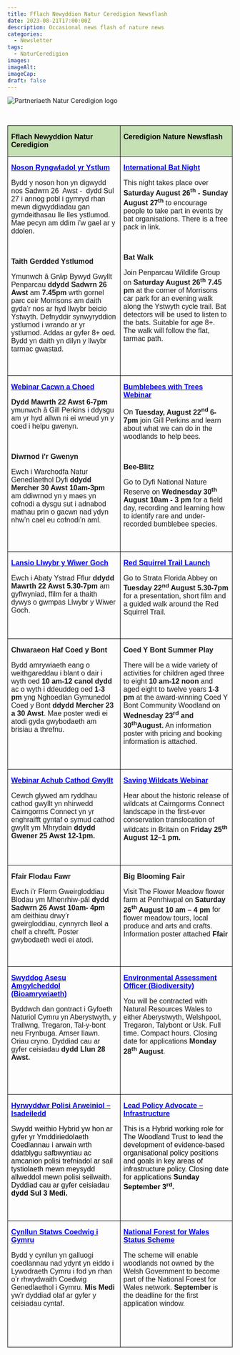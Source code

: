 ```yaml
---
title: Fflach Newyddion Natur Ceredigion Newsflash
date: 2023-08-21T17:00:00Z
description: Occasional news flash of nature news
categories: 
  - Newsletter
tags: 
  - NaturCeredigion
images: 
imageAlt: 
imageCap: 
draft: false
---
```


![Partneriaeth Natur Ceredigion logo](https://res.cloudinary.com/naturceredigion/image/upload/v1720616218/logo-newsletter.png)

<p>&nbsp;</p><table class="MsoNormalTable" border="0" cellspacing="0" cellpadding="0" width="100%" style="width:100.0%;border-collapse:collapse"><tbody><tr><td colspan="1" rowspan="1" width="50%" valign="top" style="width:50.0%;border:solid windowtext 1.0pt;background:#C5E0B3;padding:0cm 5.4pt 0cm 5.4pt"><p><strong><span style="font-family: Arial, sans-serif; color: black">Fflach Newyddion Natur Ceredigion</span></strong></p></td><td colspan="1" rowspan="1" width="50%" valign="top" style="width:50.0%;border:solid windowtext 1.0pt;border-left:none;background:#C5E0B3;padding:0cm 5.4pt 0cm 5.4pt"><p><strong><span style="font-family: Arial, sans-serif; color: black">Ceredigion Nature Newsflash</span></strong></p></td></tr><tr><td colspan="1" rowspan="1" width="50%" valign="top" style="width:50.0%;border:solid windowtext 1.0pt;border-top:none;padding:0cm 5.4pt 0cm 5.4pt"><p><a target="_blank" rel="noopener noreferrer nofollow" href="https://www.bats.org.uk/support-bats/international-bat-night?fbclid=IwAR1S_i_5cSIA9TUepFH4H1bvDOLFJALCHn7Tegav5Xhbm0a9pZ6XETLToyw"><strong><span style="font-family: Arial, sans-serif; color: blue">Noson Ryngwladol yr Ystlum</span></strong></a></p><p><span style="font-family: Arial, sans-serif">Bydd y noson hon yn digwydd nos Sadwrn 26&nbsp; Awst -&nbsp; dydd Sul 27 i annog pobl i gymryd rhan mewn digwyddiadau gan gymdeithasau lle lles ystlumod. Mae pecyn am ddim i’w gael ar y ddolen.</span></p><p><span style="font-family: Arial, sans-serif">&nbsp;</span></p><p><strong><span style="font-family: Arial, sans-serif">Taith Gerdded Ystlumod</span></strong></p><p><span style="font-family: Arial, sans-serif">Ymunwch â Grŵp Bywyd Gwyllt Penparcau </span><strong><span style="font-family: Arial, sans-serif">ddydd Sadwrn 26 Awst</span></strong><span style="font-family: Arial, sans-serif"> am </span><strong><span style="font-family: Arial, sans-serif">7.45pm</span></strong><span style="font-family: Arial, sans-serif"> wrth gornel parc ceir Morrisons am daith gyda’r nos ar hyd llwybr beicio Ystwyth. Defnyddir synwyryddion ystlumod i wrando ar yr ystlumod. Addas ar gyfer 8+ oed. Bydd yn daith yn dilyn y llwybr tarmac gwastad.</span></p><p><span style="font-family: Arial, sans-serif">&nbsp;</span></p></td><td colspan="1" rowspan="1" width="50%" valign="top" style="width:50.0%;border-top:none;border-left:none;border-bottom:solid windowtext 1.0pt;border-right:solid windowtext 1.0pt;padding:0cm 5.4pt 0cm 5.4pt"><p><a target="_blank" rel="noopener noreferrer nofollow" href="https://www.bats.org.uk/support-bats/international-bat-night?fbclid=IwAR1S_i_5cSIA9TUepFH4H1bvDOLFJALCHn7Tegav5Xhbm0a9pZ6XETLToyw"><strong><span style="font-family: Arial, sans-serif; color: blue">International Bat Night</span></strong></a></p><p><span style="font-family: Arial, sans-serif">This night takes place over </span><strong><span style="font-family: Arial, sans-serif">Saturday August 26</span><sup><span style="font-family: Arial, sans-serif">th</span></sup><span style="font-family: Arial, sans-serif"> - Sunday August 27</span><sup><span style="font-family: Arial, sans-serif">th</span></sup></strong><span style="font-family: Arial, sans-serif"> to encourage people to take part in events by bat organisations. There is a free pack in link.</span></p><p><span style="font-family: Arial, sans-serif">&nbsp;</span></p><p><strong><span style="font-family: Arial, sans-serif">Bat Walk</span></strong></p><p><span style="font-family: Arial, sans-serif">Join Penparcau Wildlife Group on </span><strong><span style="font-family: Arial, sans-serif">Saturday August 26</span><sup><span style="font-family: Arial, sans-serif">th</span></sup><span style="font-family: Arial, sans-serif"> 7.45 pm</span></strong><span style="font-family: Arial, sans-serif"> at the corner of Morrisons car park for an evening walk along the Ystwyth cycle trail. Bat detectors will be used to listen to the bats. Suitable for age 8+. The walk will follow the flat, tarmac path.</span></p></td></tr><tr><td colspan="1" rowspan="1" width="50%" valign="top" style="width:50.0%;border:solid windowtext 1.0pt;border-top:none;padding:0cm 5.4pt 0cm 5.4pt"><p><a target="_blank" rel="noopener noreferrer nofollow" href="https://www.eventbrite.com/e/bumblebees-and-trees-webinar-tickets-675987164807?aff=ebdsoporgprofile"><strong><span style="font-family: Arial, sans-serif; color: blue">Webinar Cacwn a Choed</span></strong></a></p><p><strong><span style="font-family: Arial, sans-serif">Dydd Mawrth 22 Awst 6-7pm</span></strong><span style="font-family: Arial, sans-serif"> ymunwch â Gill Perkins i ddysgu am yr hyd allwn ni ei wneud yn y coed i helpu gwenyn.</span></p><p><strong><span style="font-family: Arial, sans-serif">&nbsp;</span></strong></p><p><strong><span style="font-family: Arial, sans-serif">Diwrnod i’r Gwenyn</span></strong></p><p><span style="font-family: Arial, sans-serif">Ewch i Warchodfa Natur Genedlaethol Dyfi </span><strong><span style="font-family: Arial, sans-serif">ddydd Mercher 30 Awst 10am-3pm</span></strong><span style="font-family: Arial, sans-serif"> am ddiwrnod yn y maes yn cofnodi a dysgu sut i adnabod mathau prin o gacwn nad ydyn nhw’n cael eu cofnodi’n aml.</span></p><p><strong><span style="font-family: Arial, sans-serif; color: black">&nbsp;</span></strong></p></td><td colspan="1" rowspan="1" width="50%" valign="top" style="width:50.0%;border-top:none;border-left:none;border-bottom:solid windowtext 1.0pt;border-right:solid windowtext 1.0pt;padding:0cm 5.4pt 0cm 5.4pt"><p><a target="_blank" rel="noopener noreferrer nofollow" href="https://www.eventbrite.com/e/bumblebees-and-trees-webinar-tickets-675987164807?aff=ebdsoporgprofile"><strong><span style="font-family: Arial, sans-serif; color: blue">Bumblebees with Trees Webinar</span></strong></a></p><p><span style="font-family: Arial, sans-serif">On </span><strong><span style="font-family: Arial, sans-serif">Tuesday, August 22</span><sup><span style="font-family: Arial, sans-serif">nd </span></sup><span style="font-family: Arial, sans-serif">6-7pm</span></strong><span style="font-family: Arial, sans-serif"> join Gill Perkins and learn about what we can do in the woodlands to help bees.</span></p><p><strong><span style="font-family: Arial, sans-serif">&nbsp;</span></strong></p><p><strong><span style="font-family: Arial, sans-serif">Bee-Blitz</span></strong></p><p><span style="font-family: Arial, sans-serif">Go to Dyfi National Nature Reserve on </span><strong><span style="font-family: Arial, sans-serif">Wednesday 30</span><sup><span style="font-family: Arial, sans-serif">th</span></sup><span style="font-family: Arial, sans-serif"> August 10am - 3 pm</span></strong><span style="font-family: Arial, sans-serif"> for a field day, recording and learning how to identify rare and under-recorded bumblebee species.</span></p><p>&nbsp;</p></td></tr><tr><td colspan="1" rowspan="1" width="50%" valign="top" style="width:50.0%;border:solid windowtext 1.0pt;border-top:none;padding:0cm 5.4pt 0cm 5.4pt"><p><a target="_blank" rel="noopener noreferrer nofollow" href="https://www.welshwildlife.org/events/2023-08-22-red-squirrel-trail-launch?fbclid=IwAR2xhj1pLNItBFYg0w6gF-PPz8XLQMKO_ZhdVkxgTrxKGI495OEr8P7sB6M"><strong><span style="font-family: Arial, sans-serif; color: blue">Lansio Llwybr y Wiwer Goch</span></strong></a></p><p><span style="font-family: Arial, sans-serif">Ewch i Abaty Ystrad Fflur </span><strong><span style="font-family: Arial, sans-serif">ddydd Mawrth 22 Awst 5.30-7pm</span></strong><span style="font-family: Arial, sans-serif"> am gyflwyniad, ffilm fer a thaith dywys o gwmpas Llwybr y Wiwer Goch.</span></p><p><strong><span style="font-family: Arial, sans-serif; color: black">&nbsp;</span></strong></p></td><td colspan="1" rowspan="1" width="50%" valign="top" style="width:50.0%;border-top:none;border-left:none;border-bottom:solid windowtext 1.0pt;border-right:solid windowtext 1.0pt;padding:0cm 5.4pt 0cm 5.4pt"><p><a target="_blank" rel="noopener noreferrer nofollow" href="https://www.welshwildlife.org/events/2023-08-22-red-squirrel-trail-launch?fbclid=IwAR2xhj1pLNItBFYg0w6gF-PPz8XLQMKO_ZhdVkxgTrxKGI495OEr8P7sB6M"><strong><span style="font-family: Arial, sans-serif; color: blue">Red Squirrel Trail Launch</span></strong></a></p><p><span style="font-family: Arial, sans-serif">Go to Strata Florida Abbey on </span><strong><span style="font-family: Arial, sans-serif">Tuesday 22</span><sup><span style="font-family: Arial, sans-serif">nd</span></sup><span style="font-family: Arial, sans-serif"> August 5.30-7pm</span></strong><span style="font-family: Arial, sans-serif"> for a presentation, short film and a guided walk around the Red Squirrel Trail.</span></p><p><strong><span style="font-family: Arial, sans-serif">&nbsp;</span></strong></p></td></tr><tr><td colspan="1" rowspan="1" width="50%" valign="top" style="width:50.0%;border:solid windowtext 1.0pt;border-top:none;padding:0cm 5.4pt 0cm 5.4pt"><p><strong><span style="font-family: Arial, sans-serif">Chwaraeon Haf Coed y Bont</span></strong></p><p><span style="font-family: Arial, sans-serif">Bydd amrywiaeth eang o weithgareddau i blant o dair i wyth oed </span><strong><span style="font-family: Arial, sans-serif">10 am-12 canol dydd</span></strong><span style="font-family: Arial, sans-serif"> ac o wyth i ddeuddeg oed </span><strong><span style="font-family: Arial, sans-serif">1-3 pm</span></strong><span style="font-family: Arial, sans-serif"> yng Nghoedlan Gymunedol Coed y Bont </span><strong><span style="font-family: Arial, sans-serif">ddydd Mercher 23 a 30 Awst</span></strong><span style="font-family: Arial, sans-serif">. Mae poster wedi ei atodi gyda gwybodaeth am brisiau a threfnu.</span></p><p><strong><span style="font-family: Arial, sans-serif; color: black">&nbsp;</span></strong></p></td><td colspan="1" rowspan="1" width="50%" valign="top" style="width:50.0%;border-top:none;border-left:none;border-bottom:solid windowtext 1.0pt;border-right:solid windowtext 1.0pt;padding:0cm 5.4pt 0cm 5.4pt"><p><strong><span style="font-family: Arial, sans-serif">Coed Y Bont Summer Play</span></strong></p><p><span style="font-family: Arial, sans-serif">There will be a wide variety of activities for children aged three to eight </span><strong><span style="font-family: Arial, sans-serif">10 am-12 noon</span></strong><span style="font-family: Arial, sans-serif"> and aged eight to twelve years </span><strong><span style="font-family: Arial, sans-serif">1-3 pm </span></strong><span style="font-family: Arial, sans-serif">at the award-winning Coed Y Bont Community Woodland on </span><strong><span style="font-family: Arial, sans-serif">Wednesday 23</span><sup><span style="font-family: Arial, sans-serif">rd</span></sup><span style="font-family: Arial, sans-serif"> and 30</span><sup><span style="font-family: Arial, sans-serif">th</span></sup><span style="font-family: Arial, sans-serif">August.</span></strong><span style="font-family: Arial, sans-serif"> An information poster with pricing and booking information is attached.</span></p><p>&nbsp;</p></td></tr><tr><td colspan="1" rowspan="1" width="50%" valign="top" style="width:50.0%;border:solid windowtext 1.0pt;border-top:none;padding:0cm 5.4pt 0cm 5.4pt"><p><a target="_blank" rel="noopener noreferrer nofollow" href="https://www.eventbrite.co.uk/e/the-highland-tiger-insights-from-the-saving-wildcats-project-tickets-694113952517?aff=oddtdtcreator&amp;mc_cid=869065fa5a&amp;mc_eid=c88790deff"><strong><span style="font-family: Arial, sans-serif; color: blue">Webinar Achub Cathod Gwyllt</span></strong></a></p><p><span style="font-family: Arial, sans-serif">Cewch glywed am ryddhau cathod gwyllt yn nhirwedd Cairngorms Connect yn yr enghraifft gyntaf o symud cathod gwyllt ym Mhrydain </span><strong><span style="font-family: Arial, sans-serif">ddydd Gwener 25 Awst 12-1pm.</span></strong></p><p><strong><span style="font-family: Arial, sans-serif; color: black">&nbsp;</span></strong></p></td><td colspan="1" rowspan="1" width="50%" valign="top" style="width:50.0%;border-top:none;border-left:none;border-bottom:solid windowtext 1.0pt;border-right:solid windowtext 1.0pt;padding:0cm 5.4pt 0cm 5.4pt"><p><a target="_blank" rel="noopener noreferrer nofollow" href="https://www.eventbrite.co.uk/e/the-highland-tiger-insights-from-the-saving-wildcats-project-tickets-694113952517?aff=oddtdtcreator&amp;mc_cid=869065fa5a&amp;mc_eid=c88790deff"><strong><span style="font-family: Arial, sans-serif; color: blue">Saving Wildcats Webinar</span></strong></a></p><p><span style="font-family: Arial, sans-serif">Hear about the historic release of wildcats at Cairngorms Connect landscape in the first-ever conservation translocation of wildcats in Britain on </span><strong><span style="font-family: Arial, sans-serif">Friday 25</span><sup><span style="font-family: Arial, sans-serif">th</span></sup><span style="font-family: Arial, sans-serif"> August 12–1 pm.</span></strong></p><p>&nbsp;</p></td></tr><tr><td colspan="1" rowspan="1" width="50%" valign="top" style="width:50.0%;border:solid windowtext 1.0pt;border-top:none;padding:0cm 5.4pt 0cm 5.4pt"><p><strong><span style="font-family: Arial, sans-serif">Ffair Flodau Fawr</span></strong></p><p><span style="font-family: Arial, sans-serif">Ewch i’r Fferm Gweirgloddiau Blodau ym Mhenrhiw-pâl </span><strong><span style="font-family: Arial, sans-serif">dydd Sadwrn 26 Awst 10am- 4pm</span></strong><span style="font-family: Arial, sans-serif"> am deithiau drwy’r gweirgloddiau, cynnyrch lleol a chelf a chrefft. Poster gwybodaeth wedi ei atodi.</span></p><p><strong><span style="font-family: Arial, sans-serif; color: black">&nbsp;</span></strong></p></td><td colspan="1" rowspan="1" width="50%" valign="top" style="width:50.0%;border-top:none;border-left:none;border-bottom:solid windowtext 1.0pt;border-right:solid windowtext 1.0pt;padding:0cm 5.4pt 0cm 5.4pt"><p><strong><span style="font-family: Arial, sans-serif">Big Blooming Fair</span></strong></p><p><span style="font-family: Arial, sans-serif">Visit The Flower Meadow flower farm at Penrhiwpal on </span><strong><span style="font-family: Arial, sans-serif">Saturday 26</span><sup><span style="font-family: Arial, sans-serif">th</span></sup><span style="font-family: Arial, sans-serif"> August 10 am – 4 pm</span></strong><span style="font-family: Arial, sans-serif"> for flower meadow tours, local produce and arts and crafts. Information poster attached</span><strong><span style="font-family: Arial, sans-serif"> Ffair</span></strong></p></td></tr><tr><td colspan="1" rowspan="1" width="50%" valign="top" style="width:50.0%;border:solid windowtext 1.0pt;border-top:none;padding:0cm 5.4pt 0cm 5.4pt"><p><a target="_blank" rel="noopener noreferrer nofollow" href="https://naturalresources.wales/about-us/jobs-apprenticeships-and-placements/jobs/203519-environmental-assessment-officer-biodiversity/?lang=en"><strong><span style="font-family: Arial, sans-serif; color: blue">Swyddog Asesu Amgylcheddol (Bioamrywiaeth)</span></strong></a></p><p><span style="font-family: Arial, sans-serif">Byddwch dan gontract i Gyfoeth Naturiol Cymru yn Aberystwyth, y Trallwng, Tregaron, Tal-y-bont neu Frynbuga. Amser llawn. Oriau cryno. Dyddiad cau ar gyfer ceisiadau </span><strong><span style="font-family: Arial, sans-serif">dydd Llun 28 Awst.</span></strong></p></td><td colspan="1" rowspan="1" width="50%" valign="top" style="width:50.0%;border-top:none;border-left:none;border-bottom:solid windowtext 1.0pt;border-right:solid windowtext 1.0pt;padding:0cm 5.4pt 0cm 5.4pt"><p><a target="_blank" rel="noopener noreferrer nofollow" href="https://naturalresources.wales/about-us/jobs-apprenticeships-and-placements/jobs/203519-environmental-assessment-officer-biodiversity/?lang=en"><strong><span style="font-family: Arial, sans-serif; color: blue">Environmental Assessment Officer (Biodiversity)</span></strong></a></p><p><span style="font-family: Arial, sans-serif">You will be contracted with Natural Resources Wales to either Aberystwyth, Welshpool, Tregaron, Talybont or Usk. Full time. Compact hours. Closing date for applications </span><strong><span style="font-family: Arial, sans-serif">Monday 28</span><sup><span style="font-family: Arial, sans-serif">th</span></sup><span style="font-family: Arial, sans-serif"> August</span></strong><span style="font-family: Arial, sans-serif">.</span></p><p><span style="font-family: Arial, sans-serif">&nbsp;</span></p><p>&nbsp;</p></td></tr><tr><td colspan="1" rowspan="1" width="50%" valign="top" style="width:50.0%;border:solid windowtext 1.0pt;border-top:none;padding:0cm 5.4pt 0cm 5.4pt"><p><a target="_blank" rel="noopener noreferrer nofollow" href="https://jobs.woodlandtrust.org.uk/vacancies/vacancy/ZVBLQXhaay8xSXdaYThqMGogSTZYQT09/lead-policy-advocate-infrastructure"><strong><span style="font-family: Arial, sans-serif; color: blue">Hyrwyddwr Polisi Arweiniol – Isadeiledd</span></strong></a></p><p><span style="font-family: Arial, sans-serif; color: rgb(5, 5, 5)">Swydd weithio Hybrid yw hon ar gyfer yr Ymddiriedolaeth Coedlannau i arwain wrth ddatblygu safbwyntiau ac amcanion polisi trefniadol ar sail tystiolaeth mewn meysydd allweddol mewn polisi seilwaith. Dyddiad cau ar gyfer ceisiadau </span><strong><span style="font-family: Arial, sans-serif; color: rgb(5, 5, 5)">dydd Sul 3 Medi.</span></strong></p><p>&nbsp;</p></td><td colspan="1" rowspan="1" width="50%" valign="top" style="width:50.0%;border-top:none;border-left:none;border-bottom:solid windowtext 1.0pt;border-right:solid windowtext 1.0pt;padding:0cm 5.4pt 0cm 5.4pt"><p><a target="_blank" rel="noopener noreferrer nofollow" href="https://jobs.woodlandtrust.org.uk/vacancies/vacancy/ZVBLQXhaay8xSXdaYThqMGogSTZYQT09/lead-policy-advocate-infrastructure"><strong><span style="font-family: Arial, sans-serif; color: blue">Lead Policy Advocate – Infrastructure</span></strong></a></p><p><span style="font-family: Arial, sans-serif; color: rgb(5, 5, 5)">This is a Hybrid working role for The Woodland Trust to lead the development of evidence-based organisational policy positions and goals in key areas of infrastructure policy. Closing date for applications </span><strong><span style="font-family: Arial, sans-serif; color: rgb(5, 5, 5)">Sunday September 3</span><sup><span style="font-family: Arial, sans-serif; color: rgb(5, 5, 5)">rd</span></sup><span style="font-family: Arial, sans-serif; color: rgb(5, 5, 5)">.</span></strong></p><p>&nbsp;</p></td></tr><tr><td colspan="1" rowspan="1" width="50%" valign="top" style="width:50.0%;border:solid windowtext 1.0pt;border-top:none;padding:0cm 5.4pt 0cm 5.4pt"><p><a target="_blank" rel="noopener noreferrer nofollow" href="https://www.gov.wales/national-forest-wales-status"><strong><span style="font-family: Arial, sans-serif; color: blue">Cynllun Statws Coedwig i Gymru</span></strong></a></p><p><span style="font-family: Arial, sans-serif">Bydd y cynllun yn galluogi coedlannau nad ydynt yn eiddo i Lywodraeth Cymru i fod yn rhan o’r rhwydwaith Coedwig Genedlaethol i Gymru. </span><strong><span style="font-family: Arial, sans-serif">Mis Medi</span></strong><span style="font-family: Arial, sans-serif"> yw’r dyddiad olaf ar gyfer y ceisiadau cyntaf.</span></p><p>&nbsp;</p></td><td colspan="1" rowspan="1" width="50%" valign="top" style="width:50.0%;border-top:none;border-left:none;border-bottom:solid windowtext 1.0pt;border-right:solid windowtext 1.0pt;padding:0cm 5.4pt 0cm 5.4pt"><p><a target="_blank" rel="noopener noreferrer nofollow" href="https://www.gov.wales/national-forest-wales-status"><strong><span style="font-family: Arial, sans-serif; color: blue">National Forest for Wales Status Scheme</span></strong></a></p><p><span style="font-family: Arial, sans-serif">The scheme will enable woodlands not owned by the Welsh Government to become part of the National Forest for Wales network. </span><strong><span style="font-family: Arial, sans-serif">September</span></strong><span style="font-family: Arial, sans-serif"> is the deadline for the first application window.</span></p><p><span>&nbsp;</span></p><p>&nbsp;</p></td></tr></tbody></table><p>&nbsp;</p><ol class="footnotes"></ol>